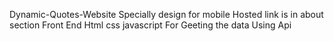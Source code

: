 Dynamic-Quotes-Website
Specially design for mobile
Hosted link is in about section
Front End
Html
css
javascript
For Geeting the data
Using Api
